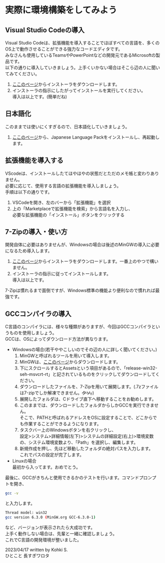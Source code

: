 # 実際に環境構築をしてみよう
## Visual Studio Codeの導入
Visual Studio Codeは、拡張機能を導入することでほぼすべての言語を、多くのOS上で動作させることができる強力なコードエディタです。  
みなさんも使用しているTeamsやPowerPointなどの開発元であるMicrosoftの製品です。  
以下の通りに導入していきましょう。上手くいかない場合はそこら辺の人に聞いてみてください。  
1. [ここのページ](https://code.visualstudio.com/)からインストーラをダウンロードします。  
2. インストーラの指示にしたがってインストールを実行してください。  
導入は以上です。(簡単だね)  
## 日本語化
このままでは使いにくすぎるので、日本語化していきましょう。  
1. [ここのページ](https://marketplace.visualstudio.com/items?itemName=MS-CEINTL.vscode-language-pack-ja)から、Japanese Language Packをインストールし、再起動します。  

## 拡張機能を導入する  
VScodeは、インストールしたてほやほやの状態だとただのメモ帳と変わりありません。  
必要に応じて、使用する言語の拡張機能を導入しましょう。  
手順は以下の通りです。
1. VSCodeを開き、左のバーから「拡張機能」を選択
2. 上の「Marketplaceで拡張機能を検索」から言語名を入力し、  
   必要な拡張機能の「インストール」ボタンをクリックする


## 7-Zipの導入・使い方
開発自体に必要はありませんが、Windowsの場合は後述のMinGWの導入に必要になるため導入します。  
1. [ここのページ](https://sevenzip.osdn.jp/download.html)からインストーラをダウンロードします。一番上のやつで構いません。  
2. インストーラの指示に従ってインストールします。  
   導入は以上です。

7-Zipは慣れるまで面倒ですが、Windows標準の機能より便利なので慣れれば最強です。  


## GCCコンパイラの導入
C言語のコンパイラには、様々な種類がありますが、今回はGCCコンパイラというものを使用しましょう。  
GCCは、OSによってダウンロード方法が異なります。  
- Windowsの場合(若干ややこしいのでその辺の人に詳しく聞いてください。)  
   1. MinGWと呼ばれるツールを用いて導入します。
   2. MinGWは、[ここのページ](https://github.com/niXman/mingw-builds-binaries/releases)からダウンロードします。
   3. 下にスクロールするとAssetsという項目があるので、「release-win32-seh-msvcrt-rt」と記されているものをクリックしてダウンロードしてください。
   4. ダウンロードしたファイルを、7-Zipを用いて展開します。(.7zファイルは7-zipでしか解凍できません。~~クソ。~~)
   5. 展開したフォルダは、Cドライブ直下へ移動することをお勧めします。
   6. このままでは、ダウンロードしたフォルダからしかGCCを実行できません。  
    そこで、PATHと呼ばれるアドレスをOSに設定することで、どこからでも作業することができるようになります。
    7. タスクバー上のWindowsボタンを右クリックし、  
   設定>システム>詳細情報(左下)>システムの詳細設定(右上)>環境変数
   の、システム環境変数より、「Path」を選択し、編集します。
   7. 新規作成を押し、先ほど移動したフォルダの絶対パスを入力します。  
   これでパスの設定が完了します。
-  Linuxの場合  
   最初から入ってます。おめでとう。

最後に、GCCがきちんと使用できるかのテストを行います。コマンドプロンプトを開き、  
```sh
gcc -v
```
と入力します。
```sh
Thread model: win32
gcc version 6.3.0 (MinGW.org GCC-6.3.0-1)
```
など、バージョンが表示されたら大成功です。  
上手く動作しない場合は、先輩と一緒に確認しましょう。  
これでC言語の開発環境が整いました。

2023/04/17 written by Kohki S.  
ひとこと 長すぎワロタ
